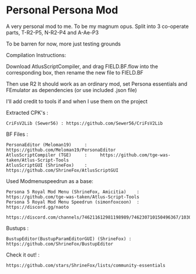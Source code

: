 # Personal Persona Mod
A very personal mod to me. To be my magnum opus. Split into 3 co-operate parts, T-R2-P5, N-R2-P4 and A-Ae-P3

To be barren for now, more just testing grounds

Compilation Instructions:

Download AtlusScriptCompiler, and drag FIELD.BF.flow into the corresponding box, then rename the new file to FIELD.BF

Then use R2
It should work as an ordinary mod, set Persona essentials and FEmulator as dependencies (or use included .json file)

I'll add credit to tools if and when I use them on the project

Extracted CPK's :

    CriFsV2Lib (Sewer56) : https://github.com/Sewer56/CriFsV2Lib

BF Files :

    PersonaEditor (Meloman19)     :     https://github.com/Meloman19/PersonaEditor
    AtlusScriptCompiler (TGE)     :     https://github.com/tge-was-taken/Atlus-Script-Tools
    AtlusScriptGUI (ShrineFox)    :     https://github.com/ShrineFox/AtlusScriptGUI

Used Modmenuspeedrun as a base:
    
    Persona 5 Royal Mod Menu (ShrineFox, Amicitia)    : https://github.com/tge-was-taken/Atlus-Script-Tools
    Persona 5 Royal Mod Menu Speedrun (simonfoxcoon)  : https://discord.gg/naoto 
        https://discord.com/channels/746211612981198989/746230710150496367/1030923570496417853

Bustups :

    BustupEditor(BustupParamEditorGUI) (ShrineFox) : https://github.com/ShrineFox/BustupEditor


Check it out! :

    https://github.com/stars/ShrineFox/lists/community-essentials
